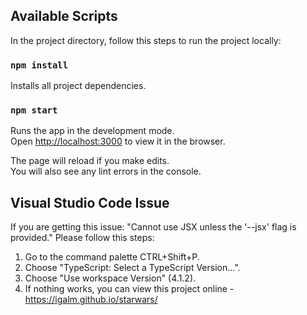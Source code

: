 ## Available Scripts

In the project directory, follow this steps to run the project locally:

### `npm install`

Installs all project dependencies.

### `npm start`

Runs the app in the development mode.<br />
Open [http://localhost:3000](http://localhost:3000) to view it in the browser.

The page will reload if you make edits.<br />
You will also see any lint errors in the console.

## Visual Studio Code Issue

If you are getting this issue: "Cannot use JSX unless the '--jsx' flag is provided."
Please follow this steps:

1. Go to the command palette CTRL+Shift+P.
2. Choose "TypeScript: Select a TypeScript Version...".
3. Choose "Use workspace Version" (4.1.2).
4. If nothing works, you can view this project online - https://igalm.github.io/starwars/